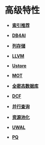 # 高级特性

-   **[索引推荐](索引推荐.md)**  

-   **[DB4AI](DB4AI.md)**  

-   **[列存储](列存储.md)**  

-   **[LLVM](LLVM.md)**  

-   **[Ustore](Ustore.md)**  

-   **[MOT](MOT.md)**  

-   **[全密态数据库](全密态数据库.md)**  

-   **[DCF](DCF.md)**  

-   **[并行查询](并行查询.md)**  

-   **[资源池化](资源池化.md)**  

-   **[UWAL](UWAL.md)**

-   **[PQ](PQ.md)**  
